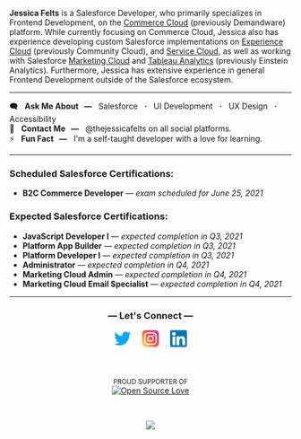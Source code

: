 </div> 

<strong>Jessica Felts</strong> is a Salesforce Developer, who primarily specializes in Frontend Development, on the [Commerce Cloud](https://www.salesforce.com/products/commerce-cloud/overview/) (previously Demandware) platform. While currently focusing on Commerce Cloud, Jessica also has experience developing custom Salesforce implementations on [Experience Cloud](https://www.salesforce.com/products/experience-cloud/overview/) (previously Community Cloud), and [Service Cloud](https://www.salesforce.com/products/service-cloud/overview/), as well as working with Salesforce [Marketing Cloud](https://www.salesforce.com/products/marketing-cloud/overview/) and [Tableau Analytics](https://www.salesforce.com/products/analytics/overview/) (previously Einstein Analytics). Furthermore, Jessica has extensive experience in general Frontend Development outside of the Salesforce ecosystem.
<br /><hr>
🗨️ &nbsp; <strong>Ask Me About &nbsp; &mdash;</strong> &nbsp; Salesforce &nbsp; <strong>&centerdot;</strong> &nbsp; UI Development &nbsp; <strong>&centerdot;</strong> &nbsp; UX Design &nbsp; <strong>&centerdot;</strong> &nbsp; Accessibility<br />
💌 &nbsp; <strong>Contact Me &nbsp; &mdash;</strong> &nbsp; @thejessicafelts on all social platforms.<br />
⚡ &nbsp; <strong>Fun Fact &nbsp; &mdash;</strong> &nbsp; I'm a self-taught developer with a love for learning.
<br /><hr>
<h3>Scheduled Salesforce Certifications:</h3>
<ul>
  <li><strong>B2C Commerce Developer</strong> &mdash; <em>exam scheduled for June 25, 2021</em></li>
</ul>
<h3>Expected Salesforce Certifications:</h3>
<ul>
  <li><strong>JavaScript Developer I</strong> &mdash; <em>expected completion in Q3, 2021</em></li>
  <li><strong>Platform App Builder</strong> &mdash; <em>expected completion in Q3, 2021</em></li>
  <li><strong>Platform Developer I</strong> &mdash; <em>expected completion in Q3, 2021</em></li>
  <li><strong>Administrator</strong> &mdash; <em>expected completion in Q4, 2021</em></li>
  <li><strong>Marketing Cloud Admin</strong> &mdash; <em>expected completion in Q4, 2021</em></li>
  <li><strong>Marketing Cloud Email Specialist</strong> &mdash; <em>expected completion in Q4, 2021</em></li>
</ul>
<hr>
<div align="center">
  
### &mdash; Let's Connect &mdash;

[![Twitter @thejessicafelts](https://raw.githubusercontent.com/thejessicafelts/thejessicafelts/master/icon-twitter.png)](https://www.twitter.com/thejessicafelts) &nbsp; &nbsp; [![Instagram @thejessicafelts](https://raw.githubusercontent.com/thejessicafelts/thejessicafelts/master/icon-instagram.png)](https://www.instagram.com/thejessicafelts) &nbsp; &nbsp; [![LinkedIn @thejessicafelts](https://raw.githubusercontent.com/thejessicafelts/thejessicafelts/master/icon-linkedin.png)](https://www.linkedin.com/in/thejessicafelts)

</div>

<div align="center">

  <br />
  
<sub>PROUD SUPPORTER OF</sub><br/>
[![Open Source Love](https://firstcontributions.github.io/open-source-badges/badges/open-source-v1/open-source-200x33.png)](https://github.com/firstcontributions/open-source-badges)

  <br />

![](https://komarev.com/ghpvc/?username=thejessicafelts&label=Visitors&color=cd395e)

</div>
